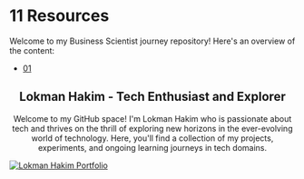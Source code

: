 # 11 Resources
Welcome to my Business Scientist journey repository! Here's an overview of the content:

- [01 ](https://github.com/lokmanTech/)


<h2 align="center">Lokman Hakim - Tech Enthusiast and Explorer</h2>
<p align="center">Welcome to my GitHub space! I'm Lokman Hakim who is passionate about tech and thrives on the thrill of exploring new horizons in the ever-evolving world of technology. Here, you'll find a collection of my projects, experiments, and ongoing learning journeys in tech domains.</p>

[![Lokman Hakim Portfolio](https://lokmantech.github.io/img/footer/Footer.png)](https://lokmantech.github.io)
